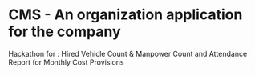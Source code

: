 # CMS - An organization application for the company
Hackathon for : Hired Vehicle Count &amp; Manpower Count and Attendance Report for Monthly Cost Provisions

